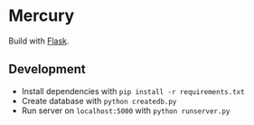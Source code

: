 # Mercury

Build with [Flask](http://flask.pocoo.org/).

## Development
- Install dependencies with `pip install -r requirements.txt`
- Create database with `python createdb.py`
- Run server on `localhost:5000` with `python runserver.py`